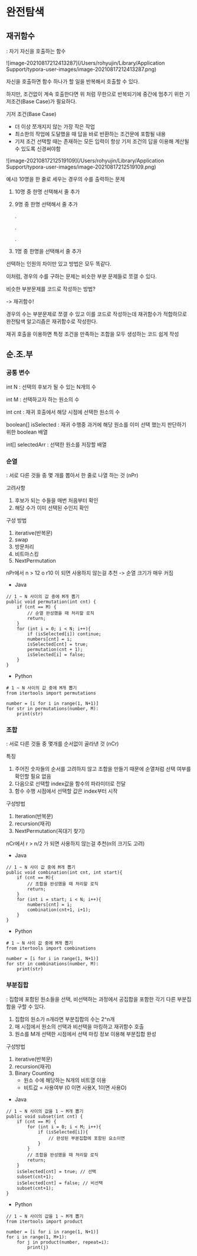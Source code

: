 # 완전탐색

## 재귀함수

: 자기 자신을 호출하는 함수

![image-20210817212413287](/Users/rohyujin/Library/Application Support/typora-user-images/image-20210817212413287.png)

자신을 호출하면 함수 하나가 할 일을 반복해서 호출할 수 있다.

하지만, 조건없이 계속 호출한다면 위 처럼 무한으로 반복되기에 중간에 멈추기 위한 기저조건(Base Case)가 필요하다.

기저 조건(Base Case)

- 더 이상 쪼개지지 않는 가장 작은 작업
- 최소한의 작업에 도달했을 때 답을 바로 반환하는 조건문에 포함될 내용
- 기저 조건 선택할 때는 존재하는 모든 입력이 항상 기저 조건의 답을 이용해 계산될 수 있도록 신경써야함

![image-20210817212519109](/Users/rohyujin/Library/Application Support/typora-user-images/image-20210817212519109.png)

예시) 10명을 한 줄로 세우는 경우의 수를 출력하는 문제

1. 10명 중 한명 선택해서 줄 추가

2. 9명 중 한명 선택해서 줄 추가

   .

   .

   .

10. 1명 중 한명을 선택해서 줄 추가

선택하는 인원의 차이만 있고 방법은 모두 똑같다.

이처럼, 경우의 수를 구하는 문제는 비슷한 부분 문제들로 쪼갤 수 있다.

비슷한 부분문제를 코드로 작성하는 방법?

-> 재귀함수!

경우의 수는 부분문제로 쪼갤 수 있고 이를 코드로 작성하는데 재귀함수가 적합하므로 완전탐색 알고리즘은 재귀함수로 작성한다.

재귀 호출을 이용하면 특정 조건을 만족하는 조합을 모두 생성하는 코드 쉽게 작성

## 순.조.부

### 공통 변수

int N : 선택의 후보가 될 수 있는 N개의 수

int M : 선택하고자 하는 원소의 수

int cnt : 재귀 호출에서 해당 시점에 선택한 원소의 수

boolean[] isSelected : 재귀 수행중 과거에 해당 원소를 이미 선택 했는지 판단하기 위한 boolean 배열

int[] selectedArr : 선택한 원소를 저장할 배열

### 순열

: 서로 다른 것들 중 몇 개를 뽑아서 한 줄로 나열 하는 것 (nPr)

고려사항

1. 후보가 되는 수들을 매번 처음부터 확인
2. 해당 수가 이미 선택된 수인지 확인

구성 방법

1. iterative(반복문)
2. swap
3. 방문처리
4. 비트마스킹
5. NextPermutation

nPr에서 n  > 12 o r10 이 되면 사용하지 않는걸 추천 -> 순열 크기가 매우 커짐

- Java

```
// 1 ~ N 사이의 값 중에 M개 뽑기
public void permutation(int cnt) {
	if (cnt == M) {
		// 순열 완성했을 때 처리할 로직
		return;
	}
	for (int i = 0; i < N; i++){
		if (isSelected[i]) continue;
		numbers[cnt] = i;
		isSelected[cnt] = true;
		permutation(cnt + 1);
		isSelected[i] = false;
	}
}
```

- Python 

```
# 1 ~ N 사이의 값 중에 M개 뽑기
from itertools import permutations

number = [i for i in range(1, N+1)]
for str in permutations(number, M):
	print(str)
```



### 조합

: 서로 다른 것들 중 몇개를 순서없이 골라낸 것 (nCr)

특징

1. 주어진 숫자들의 순서를 고려하지 않고 조합을 만들기 때문에 순열처럼 선택 여부를 확인할 필요 없음
2. 다음으로 선택할 index값을 함수의 파라미터로 전달
3. 함수 수행 시점에서 선택할 값은 index부터 시작

구성방법

1. Iteration(반복문)
2. recursion(재귀)
3. NextPermutation(꼭대기 찾기)

nCr에서 r > n/2 가 되면 사용하지 않는걸 추천(n의 크기도 고려)

- Java

```
// 1 ~ N 사이 값 중에 M개 뽑기
public void combination(int cnt, int start){
	if (cnt == M){
		// 조합을 완성했을 때 처리할 로직
		return;
	}
	for (int i = start; i < N; i++){
		numbers[cnt] = i;
		combination(cnt+1, i+1);
	}
}
```

- Python

```
# 1 ~ N 사이 값 중에 M개 뽑기
from itertools import combinations

number = [i for i in range(1, N+1)]
for str in combinations(number, M):
	print(str)
```

### 부분집합

: 집합에 포함된 원소들을 선택, 비선택하는 과정에서 공집합을 포함한 각기 다른 부분집합을 구할 수 있다.

1. 집합의 원소가 n개라면 부분집합의 수는 2^n개
2. 매 시접에서 원소의 선택과 비선택을 마킹하고 재귀함수 호출
3. 원소를 M개 선택한 시점에서 선택 마킹 정보 이용해 부분집합 완성

구성방법

1. iterative(반복문)
2. recursion(재귀)
3. Binary Counting 
   - 원소 수에 해당하는 N개의 비트열 이용
   - 비트값 = 사용여부 (0 이면 사용X, 1이면 사용O)

- Java

```
// 1 ~ N 사이의 값을 1 ~ M개 뽑기
public void subset(int cnt) {
	if (cnt == M) {
		for (int i = 0; i < M; i++){
			if (isSelected[i]){
				// 완성된 부분집합에 포함된 요소이면
			}
		}
		// 조합을 완성했을 때 처리할 로직
		return;
	}
	isSelected[cnt] = true; // 선택
	subset(cnt+1);
	isSelected[cnt] = false; // 비선택
	subset(cnt+1);
}
```

- Python

```
// 1 ~ N 사이의 값을 1 ~ M개 뽑기
from itertools import product

number = [i for i in range(1, N+1)]
for i in range(1, M+1):
	for j in product(number, repeat=i):
		print(j)
	
```


